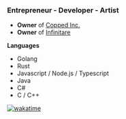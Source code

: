 ### Entrepreneur - Developer - Artist
- **Owner** of [Copped Inc.](https://github.com/copped-inc)
- **Owner** of [Infinitare](https://github.com/infinitare)

__Languages__

- Golang
- Rust
- Javascript / Node.js / Typescript
- Java
- C#
- C / C++

[![wakatime](https://wakatime.com/badge/user/018ba8b7-cb55-4e77-895b-944c92a13477.svg)](https://wakatime.com/@018ba8b7-cb55-4e77-895b-944c92a13477)
